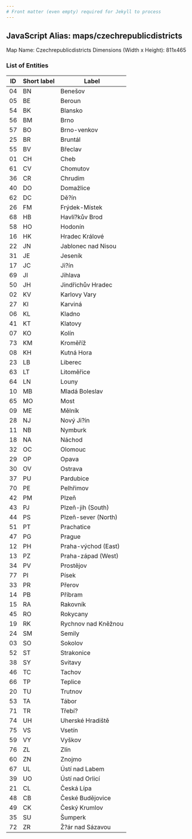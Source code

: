 ```yaml
---
# Front matter (even empty) required for Jekyll to process
---
```


## JavaScript Alias: maps/czechrepublicdistricts

Map Name: Czechrepublicdistricts
Dimensions (Width x Height): 811x465





### List of Entities

ID | Short label | Label
---|---|---|
04|BN|Benešov
05|BE|Beroun
54|BK|Blansko
56|BM|Brno
57|BO|Brno-venkov
25|BR|Bruntál
55|BV|Břeclav
01|CH|Cheb
61|CV|Chomutov
36|CR|Chrudim
40|DO|Domažlice
62|DC|Dě?ín
26|FM|Frýdek-Místek
68|HB|Havlí?kův Brod
58|HO|Hodonín
16|HK|Hradec Králové
22|JN|Jablonec nad Nisou
31|JE|Jeseník
17|JC|Ji?ín
69|JI|Jihlava
50|JH|Jindřichův Hradec
02|KV|Karlovy Vary
27|KI|Karviná
06|KL|Kladno
41|KT|Klatovy
07|KO|Kolín
73|KM|Kroměříž
08|KH|Kutná Hora
23|LB|Liberec
63|LT|Litoměřice
64|LN|Louny
10|MB|Mladá Boleslav
65|MO|Most
09|ME|Mělník
28|NJ|Nový Ji?ín
11|NB|Nymburk
18|NA|Náchod
32|OC|Olomouc
29|OP|Opava
30|OV|Ostrava
37|PU|Pardubice
70|PE|Pelhřimov
42|PM|Plzeň
43|PJ|Plzeň-jih (South)
44|PS|Plzeň-sever (North)
51|PT|Prachatice
47|PG|Prague
12|PH|Praha-východ (East)
13|PZ|Praha-západ (West)
34|PV|Prostějov
77|PI|Písek
33|PR|Přerov
14|PB|Příbram
15|RA|Rakovník
45|RO|Rokycany
19|RK|Rychnov nad Kněžnou
24|SM|Semily
03|SO|Sokolov
52|ST|Strakonice
38|SY|Svitavy
46|TC|Tachov
66|TP|Teplice
20|TU|Trutnov
53|TA|Tábor
71|TR|Třebí?
74|UH|Uherské Hradiště
75|VS|Vsetín
59|VY|Vyškov
76|ZL|Zlín
60|ZN|Znojmo
67|UL|Ústí nad Labem
39|UO|Ústí nad Orlicí
21|CL|Česká Lípa
48|CB|České Budějovice
49|CK|Český Krumlov
35|SU|Šumperk
72|ZR|Ž?ár nad Sázavou

